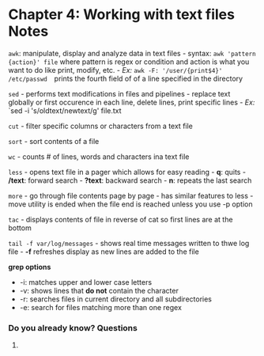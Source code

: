 # Chapter 4: Working with text files Notes 

`awk`: manipulate, display and analyze data in text files
    - syntax: `awk 'pattern {action}' file` where pattern is regex or condition and action is what you want to do like print, modify, etc. 
    - *Ex:* `awk -F: '/user/{print$4}' /etc/passwd 
`prints the fourth field of of a line specified in the directory 

`sed` - performs text modifications in files and pipelines
    - replace text globally or first occurence in each line, delete lines, print specific lines 
    - *Ex:* `sed -i 's/oldtext/newtext/g' file.txt

`cut` - filter specific columns or characters from a text file

`sort` - sort contents of a file

`wc` - counts # of lines, words and characters ina text file 

`less` - opens text file in a pager which allows for easy reading
    - **q**: quits
    - **/text**: forward search 
    - **?text**: backward search 
    - **n**: repeats the last search

`more` - go through file contents page by page
    - has similar features to less
    - move utility is ended when the file end is reached unless you use -p option

`tac` - displays contents of file in reverse of cat so first lines are at the bottom 

`tail -f var/log/messages` - shows real time messages written to thwe log file 
    - **-f** refreshes display as new lines are added to the file

**grep options**

- -i: matches upper and lower case letters
- -v: shows lines that **do not** contain the character
- -r: searches files in current directory and all subdirectories
- -e: search for files matching more than one regex

### Do you already know? Questions

1. 